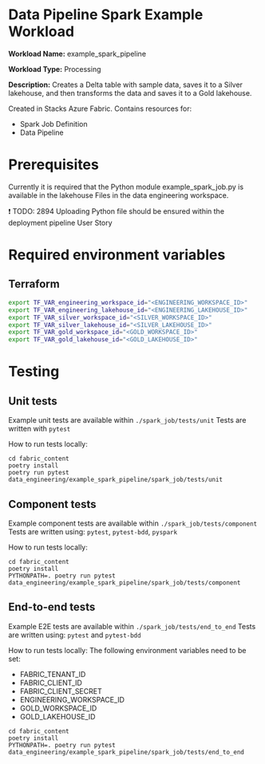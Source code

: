# Data Pipeline Spark Example Workload

__Workload Name:__ example_spark_pipeline

__Workload Type:__ Processing

__Description:__ Creates a Delta table with sample data, saves it to a Silver lakehouse, and then transforms the data and saves it to a Gold lakehouse.

Created in Stacks Azure Fabric. Contains resources for:

* Spark Job Definition
* Data Pipeline



# Prerequisites

Currently it is required that the Python module example_spark_job.py is available in the lakehouse Files in the data engineering workspace.

❗️ TODO: 2894 Uploading Python file should be ensured within the deployment pipeline User Story

# Required environment variables

## Terraform

```sh
export TF_VAR_engineering_workspace_id="<ENGINEERING_WORKSPACE_ID>"
export TF_VAR_engineering_lakehouse_id="<ENGINEERING_LAKEHOUSE_ID>"
export TF_VAR_silver_workspace_id="<SILVER_WORKSPACE_ID>"
export TF_VAR_silver_lakehouse_id="<SILVER_LAKEHOUSE_ID>"
export TF_VAR_gold_workspace_id="<GOLD_WORKSPACE_ID>"
export TF_VAR_gold_lakehouse_id="<GOLD_LAKEHOUSE_ID>"
```

# Testing

## Unit tests
Example unit tests are available within `./spark_job/tests/unit`
Tests are written with `pytest`

How to run tests locally:
```shell
cd fabric_content
poetry install
poetry run pytest data_engineering/example_spark_pipeline/spark_job/tests/unit
```

## Component tests
Example component tests are available within `./spark_job/tests/component`
Tests are written using: `pytest`, `pytest-bdd`, `pyspark`

How to run tests locally:
```shell
cd fabric_content
poetry install
PYTHONPATH=. poetry run pytest data_engineering/example_spark_pipeline/spark_job/tests/component
```

## End-to-end tests
Example E2E tests are available within `./spark_job/tests/end_to_end`
Tests are written using: `pytest` and `pytest-bdd`

How to run tests locally:
The following environment variables need to be set:
- FABRIC_TENANT_ID
- FABRIC_CLIENT_ID
- FABRIC_CLIENT_SECRET
- ENGINEERING_WORKSPACE_ID
- GOLD_WORKSPACE_ID
- GOLD_LAKEHOUSE_ID

```shell
cd fabric_content
poetry install
PYTHONPATH=. poetry run pytest data_engineering/example_spark_pipeline/spark_job/tests/end_to_end
```
